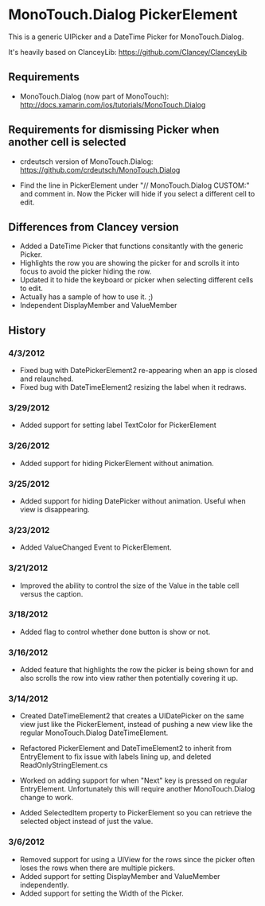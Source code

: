 # MonoTouch.Dialog PickerElement #

This is a generic UIPicker and a DateTime Picker for MonoTouch.Dialog. 

It's heavily based on ClanceyLib:
https://github.com/Clancey/ClanceyLib

## Requirements ##

* MonoTouch.Dialog (now part of MonoTouch):
http://docs.xamarin.com/ios/tutorials/MonoTouch.Dialog

## Requirements for dismissing Picker when another cell is selected ##

* crdeutsch version of MonoTouch.Dialog:
https://github.com/crdeutsch/MonoTouch.Dialog

* Find the line in PickerElement under "// MonoTouch.Dialog CUSTOM:" and comment in. Now the Picker will hide if you select a different cell to edit.

## Differences from Clancey version ##

* Added a DateTime Picker that functions consitantly with the generic Picker. 
* Highlights the row you are showing the picker for and scrolls it into focus to avoid the picker hiding the row.
* Updated it to hide the keyboard or picker when selecting different cells to edit.
* Actually has a sample of how to use it. ;)
* Independent DisplayMember and ValueMember


## History ##

### 4/3/2012 ###
* Fixed bug with DatePickerElement2 re-appearing when an app is closed and relaunched.
* Fixed bug with DateTimeElement2 resizing the label when it redraws.

### 3/29/2012 ###

* Added support for setting label TextColor for PickerElement

### 3/26/2012 ###

* Added support for hiding PickerElement without animation.

### 3/25/2012 ###

* Added support for hiding DatePicker without animation. Useful when view is disappearing.

### 3/23/2012 ###

* Added ValueChanged Event to PickerElement.

### 3/21/2012 ###

* Improved the ability to control the size of the Value in the table cell versus the caption.

### 3/18/2012 ###

* Added flag to control whether done button is show or not.

### 3/16/2012 ###

* Added feature that highlights the row the picker is being shown for and also scrolls the row into view rather then potentially covering it up.

### 3/14/2012 ###

* Created DateTimeElement2 that creates a UIDatePicker on the same view just like the PickerElement, instead of pushing a new view like the regular MonoTouch.Dialog DateTimeElement.

* Refactored PickerElement and DateTimeElement2 to inherit from EntryElement to fix issue with labels lining up, and deleted ReadOnlyStringElement.cs

* Worked on adding support for when "Next" key is pressed on regular EntryElement. Unfortunately this will require another MonoTouch.Dialog change to work. 

* Added SelectedItem property to PickerElement so you can retrieve the selected object instead of just the value.

### 3/6/2012 ###

* Removed support for using a UIView for the rows since the picker often loses the rows when there are multiple pickers.
* Added support for setting DisplayMember and ValueMember independently.
* Added support for setting the Width of the Picker.

